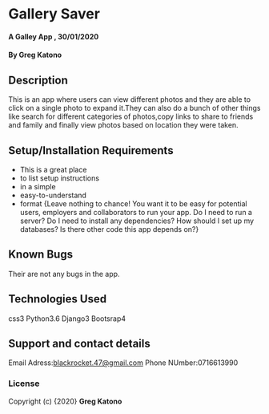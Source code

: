 # Gallery Saver
#### A Galley App , 30/01/2020
#### By **Greg Katono**
## Description
This is an app where users can view different photos and they are able to click on a single photo to expand it.They can also do a bunch of other things like search for different categories of photos,copy links to share to friends and family and finally view photos based on location they were taken.
## Setup/Installation Requirements
* This is a great place
* to list setup instructions
* in a simple
* easy-to-understand
* format
{Leave nothing to chance! You want it to be easy for potential users, employers and collaborators to run your app. Do I need to run a server? Do I need to install any dependencies? How should I set up my databases? Is there other code this app depends on?}
## Known Bugs
Their are not any bugs in the app.
## Technologies Used
css3
Python3.6
Django3
Bootsrap4

## Support and contact details
Email Adress:blackrocket.47@gmail.com
Phone NUmber:0716613990
### License

Copyright (c) {2020} **Greg Katono**
  